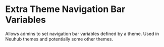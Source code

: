 Extra Theme Navigation Bar Variables
================================

Allows admins to set navigation bar variables defined by a theme. Used in Neuhub themes and potentially some other themes.
